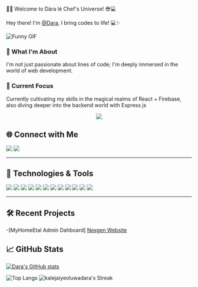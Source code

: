 👩‍💻 Welcome to Dàra lé Chef's Universe! 😎💻

Hey there! I'm [@Dara](https://github.com/kalejaiyeoluwadara), I bring codes to life! 💻✨

![Funny GIF](https://media.giphy.com/media/XD9o33QG9BoMis7iM4/giphy.gif)


### 👀 What I'm About

I'm not just passionate about lines of code; I'm deeply immersed in the world of web development.

### 🌱 Current Focus

Currently cultivating my skills in the magical realms of React + Firebase, also diving deeper into the backend world with Express js

<p align="center">
  <a href="https://github.com/DenverCoder1/readme-typing-svg"><img src="https://readme-typing-svg.herokuapp.com?font=Time+New+Roman&color=cyan&size=25&center=true&vCenter=true&width=600&height=100&lines=Popularity+Adds+Credibility..&hearts;++;Self-taught+Fullstack-Web+Developer,;Computer+Science+Student,;Brawlhalla+Gold+Ranked+Player,;Active+Learner/Researcher,;Love+to+learn+new+stuffs..<3"></a>
</p>

## 🌐 Connect with Me

<p align="left">
  <a href="#" target="_blank"><img src="https://img.shields.io/badge/-WhatsApp-25D366?style=flat&logo=whatsapp&logoColor=white" /></a>
  <a href="#" target="_blank"><img src="https://img.shields.io/badge/-X-000000?style=flat&logo=x&logoColor=white" /></a>
  <!-- Add more social links as needed -->
</p>

---



## 🚀 Technologies & Tools

<p align="left">
  <img src="https://img.shields.io/badge/-HTML5-E34F26?style=flat&logo=html5&logoColor=white" />
  <img src="https://img.shields.io/badge/-CSS3-1572B6?style=flat&logo=css3" />
  <img src="https://img.shields.io/badge/-JavaScript-F7DF1E?style=flat&logo=javascript&logoColor=black" />
  <img src="https://img.shields.io/badge/-Firebase-FFCA28?style=flat&logo=firebase&logoColor=black" />
  <img src="https://img.shields.io/badge/-Python-3776AB?style=flat&logo=python&logoColor=white" />
  <img src="https://img.shields.io/badge/-C++-00599C?style=flat&logo=c%2B%2B&logoColor=white" />
  <img src="https://img.shields.io/badge/-Java-007396?style=flat&logo=java&logoColor=white" />
  <img src="https://img.shields.io/badge/-React-61DAFB?style=flat&logo=react&logoColor=white" />
  <img src="https://img.shields.io/badge/-TypeScript-3178C6?style=flat&logo=typescript&logoColor=white" />
  <img src="https://img.shields.io/badge/-Tailwind_CSS-38B2AC?style=flat&logo=tailwind-css&logoColor=white" />
  <img src="https://img.shields.io/badge/-Framer_Motion-0055FF?style=flat&logo=framer&logoColor=white" />
  <img src="https://img.shields.io/badge/-Figma-F24E1E?style=flat&logo=figma&logoColor=white" />
</p>

---


## 🛠️ Recent Projects

-[MyHomeEtal Admin Dahboard]
[Nexgen Website]([https://github.com/kalejaiyeoluwadara](https://nexgen-academy-nu.vercel.app/))
<!-- Your GitHub Stats -->

## 📈 GitHub Stats

[![Dara's GitHub stats](https://github-readme-stats.vercel.app/api?username=kalejaiyeoluwadara)](https://github.com/anuraghazra/github-readme-stats)



![Top Langs](https://github-readme-stats.vercel.app/api/top-langs/?username=kalejaiyeoluwadara&theme=vue-dark&show_icons=true&hide_border=true&layout=compact)
![kalejaiyeoluwadara's Streak](https://github-readme-streak-stats.herokuapp.com/?user=kalejaiyeoluwadara&theme=vue-dark&hide_border=true)
